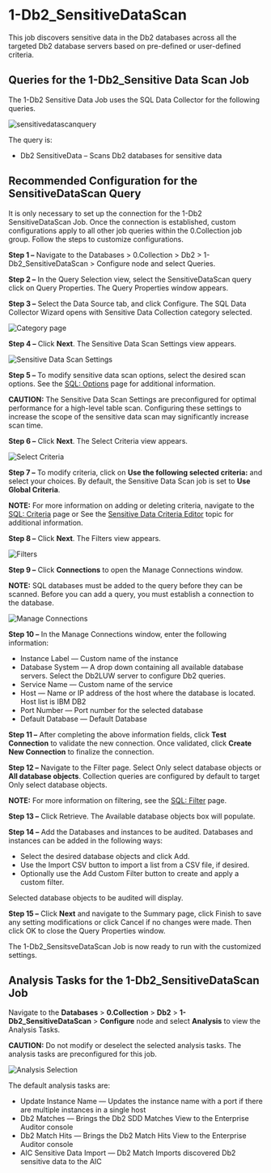 # 1-Db2_SensitiveDataScan

This job discovers sensitive data in the Db2 databases across all the targeted Db2 database servers
based on pre-defined or user-defined criteria.

## Queries for the 1-Db2_Sensitive Data Scan Job

The 1-Db2 Sensitive Data Job uses the SQL Data Collector for the following queries.

![sensitivedatascanquery](/img/versioned_docs/accessanalyzer_11.6/accessanalyzer/solutions/databases/db2/collection/sensitivedatascanquery.webp)

The query is:

- Db2 SensitiveData – Scans Db2 databases for sensitive data

## Recommended Configuration for the SensitiveDataScan Query

It is only necessary to set up the connection for the 1-Db2 SensitiveDataScan Job. Once the
connection is established, custom configurations apply to all other job queries within the
0.Collection job group. Follow the steps to customize configurations.

**Step 1 –** Navigate to the Databases > 0.Collection > Db2 > 1-Db2_SensitiveDataScan > Configure
node and select Queries.

**Step 2 –** In the Query Selection view, select the SensitiveDataScan query click on Query
Properties. The Query Properties window appears.

**Step 3 –** Select the Data Source tab, and click Configure. The SQL Data Collector Wizard opens
with Sensitive Data Collection category selected.

![Category page](/img/versioned_docs/accessanalyzer_11.6/accessanalyzer/solutions/databases/db2/collection/sensitivedatacategory.webp)

**Step 4 –** Click **Next**. The Sensitive Data Scan Settings view appears.

![Sensitive Data Scan Settings](/img/versioned_docs/accessanalyzer_11.6/accessanalyzer/solutions/databases/db2/collection/sensitivedatajoboptions.webp)

**Step 5 –** To modify sensitive data scan options, select the desired scan options. See the
[SQL: Options](/docs/accessanalyzer/11.6/accessanalyzer/admin/datacollector/sql/options.md)
page for additional information.

**CAUTION:** The Sensitive Data Scan Settings are preconfigured for optimal performance for a
high-level table scan. Configuring these settings to increase the scope of the sensitive data scan
may significantly increase scan time.

**Step 6 –** Click **Next**. The Select Criteria view appears.

![Select Criteria](/img/versioned_docs/accessanalyzer_11.6/accessanalyzer/solutions/databases/db2/collection/sensitivedatacriteria.webp)

**Step 7 –** To modify criteria, click on **Use the following selected criteria:** and select your
choices. By default, the Sensitive Data Scan job is set to **Use Global Criteria**.

**NOTE:** For more information on adding or deleting criteria, navigate to the
[SQL: Criteria](/docs/accessanalyzer/11.6/accessanalyzer/admin/datacollector/sql/criteria.md)
page or See the
[Sensitive Data Criteria Editor](/docs/accessanalyzer/11.6/accessanalyzer/sensitivedatadiscovery/criteriaeditor/overview.md)
topic for additional information.

**Step 8 –** Click **Next**. The Filters view appears.

![Filters](/img/versioned_docs/accessanalyzer_11.6/accessanalyzer/solutions/databases/db2/collection/sensitivedatafilter.webp)

**Step 9 –** Click **Connections** to open the Manage Connections window.

**NOTE:** SQL databases must be added to the query before they can be scanned. Before you can add a
query, you must establish a connection to the database.

![Manage Connections](/img/versioned_docs/accessanalyzer_11.6/accessanalyzer/solutions/databases/db2/collection/sensitivedataconnection.webp)

**Step 10 –** In the Manage Connections window, enter the following information:

- Instance Label — Custom name of the instance
- Database System — A drop down containing all available database servers. Select the Db2LUW server
  to configure Db2 queries.
- Service Name — Custom name of the service
- Host — Name or IP address of the host where the database is located. Host list is IBM DB2
- Port Number — Port number for the selected database
- Default Database — Default Database

**Step 11 –** After completing the above information fields, click **Test Connection** to validate
the new connection. Once validated, click **Create New Connection** to finalize the connection.

**Step 12 –** Navigate to the Filter page. Select Only select database objects or **All database
objects**. Collection queries are configured by default to target Only select database objects.

**NOTE:** For more information on filtering, see the
[SQL: Filter](/docs/accessanalyzer/11.6/accessanalyzer/admin/datacollector/sql/filter.md)
page.

**Step 13 –** Click Retrieve. The Available database objects box will populate.

**Step 14 –** Add the Databases and instances to be audited. Databases and instances can be added in
the following ways:

- Select the desired database objects and click Add.
- Use the Import CSV button to import a list from a CSV file, if desired.
- Optionally use the Add Custom Filter button to create and apply a custom filter.

Selected database objects to be audited will display.

**Step 15 –** Click **Next** and navigate to the Summary page, click Finish to save any setting
modifications or click Cancel if no changes were made. Then click OK to close the Query Properties
window.

The 1-Db2_SensitsveDataScan Job is now ready to run with the customized settings.

## Analysis Tasks for the 1-Db2_SensitiveDataScan Job

Navigate to the **Databases** > **0.Collection** > **Db2** > **1-Db2_SensitiveDataScan** >
**Configure** node and select **Analysis** to view the Analysis Tasks.

**CAUTION:** Do not modify or deselect the selected analysis tasks. The analysis tasks are
preconfigured for this job.

![Analysis Selection](/img/versioned_docs/accessanalyzer_11.6/accessanalyzer/solutions/databases/azuresql/collection/sensitivedatascananalysis.webp)

The default analysis tasks are:

- Update Instance Name — Updates the instance name with a port if there are multiple instances in a
  single host
- Db2 Matches — Brings the Db2 SDD Matches View to the Enterprise Auditor console
- Db2 Match Hits — Brings the Db2 Match Hits View to the Enterprise Auditor console
- AIC Sensitive Data Import — Db2 Match Imports discovered Db2 sensitive data to the AIC
